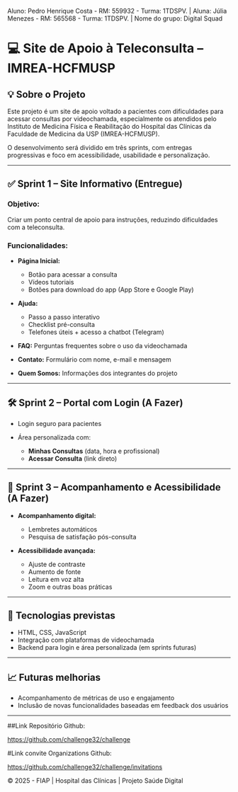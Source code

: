 Aluno: Pedro Henrique Costa - RM: 559932 - Turma: 1TDSPV.
|
Aluna: Júlia Menezes - RM: 565568 - Turma: 1TDSPV.
|
Nome do grupo: Digital Squad

# 💻 Site de Apoio à Teleconsulta – IMREA-HCFMUSP

## 💡 Sobre o Projeto

Este projeto é um site de apoio voltado a pacientes com dificuldades para acessar consultas por videochamada, especialmente os atendidos pelo Instituto de Medicina Física e Reabilitação do Hospital das Clínicas da Faculdade de Medicina da USP (IMREA-HCFMUSP).

O desenvolvimento será dividido em três sprints, com entregas progressivas e foco em acessibilidade, usabilidade e personalização.

---

## ✅ Sprint 1 – Site Informativo (Entregue)

### Objetivo:

Criar um ponto central de apoio para instruções, reduzindo dificuldades com a teleconsulta.

### Funcionalidades:

* **Página Inicial:**

  * Botão para acessar a consulta
  * Vídeos tutoriais
  * Botões para download do app (App Store e Google Play)

* **Ajuda:**

  * Passo a passo interativo
  * Checklist pré-consulta
  * Telefones úteis + acesso a chatbot (Telegram)

* **FAQ:** Perguntas frequentes sobre o uso da videochamada

* **Contato:** Formulário com nome, e-mail e mensagem

* **Quem Somos:** Informações dos integrantes do projeto

---

## 🛠️ Sprint 2 – Portal com Login (A Fazer)

* Login seguro para pacientes
* Área personalizada com:

  * **Minhas Consultas** (data, hora e profissional)
  * **Acessar Consulta** (link direto)

---

## 🤝 Sprint 3 – Acompanhamento e Acessibilidade (A Fazer)

* **Acompanhamento digital:**

  * Lembretes automáticos
  * Pesquisa de satisfação pós-consulta

* **Acessibilidade avançada:**

  * Ajuste de contraste
  * Aumento de fonte
  * Leitura em voz alta
  * Zoom e outras boas práticas

---

## 📌 Tecnologias previstas

* HTML, CSS, JavaScript
* Integração com plataformas de videochamada
* Backend para login e área personalizada (em sprints futuras)

---

## 📈 Futuras melhorias

* Acompanhamento de métricas de uso e engajamento
* Inclusão de novas funcionalidades baseadas em feedback dos usuários

---

##Link Repositório Github:

https://github.com/challenge32/challenge

#Link convite Organizations Github:

https://github.com/challenge32/challenge/invitations

&copy; 2025 - FIAP | Hospital das Clínicas | Projeto Saúde Digital

